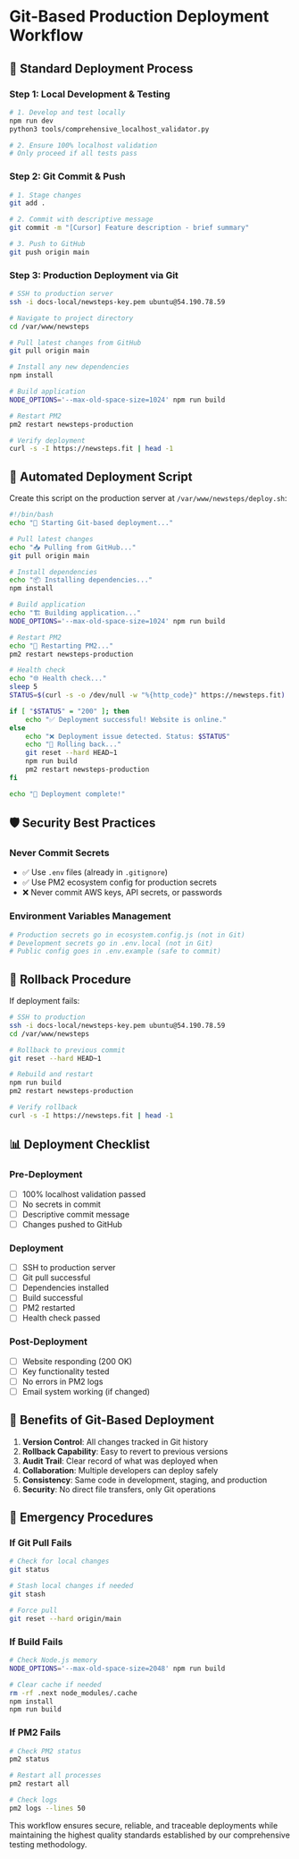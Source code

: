 # Git-Based Production Deployment Workflow

## 🚀 **Standard Deployment Process**

### **Step 1: Local Development & Testing**
```bash
# 1. Develop and test locally
npm run dev
python3 tools/comprehensive_localhost_validator.py

# 2. Ensure 100% localhost validation
# Only proceed if all tests pass
```

### **Step 2: Git Commit & Push**
```bash
# 1. Stage changes
git add .

# 2. Commit with descriptive message
git commit -m "[Cursor] Feature description - brief summary"

# 3. Push to GitHub
git push origin main
```

### **Step 3: Production Deployment via Git**
```bash
# SSH to production server
ssh -i docs-local/newsteps-key.pem ubuntu@54.190.78.59

# Navigate to project directory
cd /var/www/newsteps

# Pull latest changes from GitHub
git pull origin main

# Install any new dependencies
npm install

# Build application
NODE_OPTIONS='--max-old-space-size=1024' npm run build

# Restart PM2
pm2 restart newsteps-production

# Verify deployment
curl -s -I https://newsteps.fit | head -1
```

## 🔧 **Automated Deployment Script**

Create this script on the production server at `/var/www/newsteps/deploy.sh`:

```bash
#!/bin/bash
echo "🚀 Starting Git-based deployment..."

# Pull latest changes
echo "📥 Pulling from GitHub..."
git pull origin main

# Install dependencies
echo "📦 Installing dependencies..."
npm install

# Build application
echo "🏗️ Building application..."
NODE_OPTIONS='--max-old-space-size=1024' npm run build

# Restart PM2
echo "🔄 Restarting PM2..."
pm2 restart newsteps-production

# Health check
echo "🌐 Health check..."
sleep 5
STATUS=$(curl -s -o /dev/null -w "%{http_code}" https://newsteps.fit)

if [ "$STATUS" = "200" ]; then
    echo "✅ Deployment successful! Website is online."
else
    echo "❌ Deployment issue detected. Status: $STATUS"
    echo "🔄 Rolling back..."
    git reset --hard HEAD~1
    npm run build
    pm2 restart newsteps-production
fi

echo "🎉 Deployment complete!"
```

## 🛡️ **Security Best Practices**

### **Never Commit Secrets**
- ✅ Use `.env` files (already in `.gitignore`)
- ✅ Use PM2 ecosystem config for production secrets
- ❌ Never commit AWS keys, API secrets, or passwords

### **Environment Variables Management**
```bash
# Production secrets go in ecosystem.config.js (not in Git)
# Development secrets go in .env.local (not in Git)
# Public config goes in .env.example (safe to commit)
```

## 🔄 **Rollback Procedure**

If deployment fails:
```bash
# SSH to production
ssh -i docs-local/newsteps-key.pem ubuntu@54.190.78.59
cd /var/www/newsteps

# Rollback to previous commit
git reset --hard HEAD~1

# Rebuild and restart
npm run build
pm2 restart newsteps-production

# Verify rollback
curl -s -I https://newsteps.fit | head -1
```

## 📊 **Deployment Checklist**

### **Pre-Deployment**
- [ ] 100% localhost validation passed
- [ ] No secrets in commit
- [ ] Descriptive commit message
- [ ] Changes pushed to GitHub

### **Deployment**
- [ ] SSH to production server
- [ ] Git pull successful
- [ ] Dependencies installed
- [ ] Build successful
- [ ] PM2 restarted
- [ ] Health check passed

### **Post-Deployment**
- [ ] Website responding (200 OK)
- [ ] Key functionality tested
- [ ] No errors in PM2 logs
- [ ] Email system working (if changed)

## 🎯 **Benefits of Git-Based Deployment**

1. **Version Control**: All changes tracked in Git history
2. **Rollback Capability**: Easy to revert to previous versions
3. **Audit Trail**: Clear record of what was deployed when
4. **Collaboration**: Multiple developers can deploy safely
5. **Consistency**: Same code in development, staging, and production
6. **Security**: No direct file transfers, only Git operations

## 🚨 **Emergency Procedures**

### **If Git Pull Fails**
```bash
# Check for local changes
git status

# Stash local changes if needed
git stash

# Force pull
git reset --hard origin/main
```

### **If Build Fails**
```bash
# Check Node.js memory
NODE_OPTIONS='--max-old-space-size=2048' npm run build

# Clear cache if needed
rm -rf .next node_modules/.cache
npm install
npm run build
```

### **If PM2 Fails**
```bash
# Check PM2 status
pm2 status

# Restart all processes
pm2 restart all

# Check logs
pm2 logs --lines 50
```

This workflow ensures secure, reliable, and traceable deployments while maintaining the highest quality standards established by our comprehensive testing methodology.
